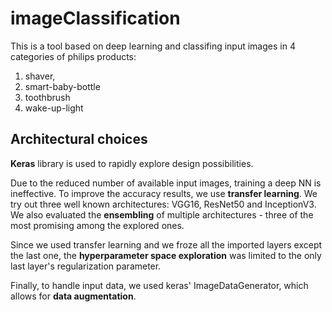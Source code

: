 # imageClassification
This is a tool based on deep learning and classifing input images in 4 categories of philips products:
1. shaver, 
2. smart-baby-bottle
3. toothbrush
4. wake-up-light


## Architectural choices 

**Keras** library is used to rapidly explore design possibilities.

Due to the reduced number of available input images, training a deep NN is ineffective. To improve the accuracy results, we use **transfer learning**. We try out three well known architectures: VGG16, ResNet50 and InceptionV3.
We also evaluated the **ensembling** of multiple architectures - three of the most promising among the explored ones.

Since we used transfer learning and we froze all the imported layers except the last one, the **hyperparameter space exploration** was limited to the only last layer's regularization parameter.

Finally, to handle input data, we used keras' ImageDataGenerator, which allows for **data augmentation**.


